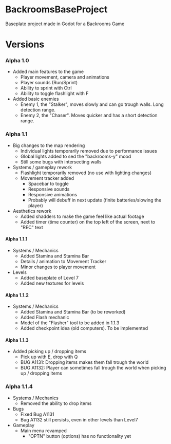  # BackroomsBaseProject
Baseplate project made in Godot for a Backrooms Game

 # Versions
 ### Alpha 1.0
- Added main features to the game
  - Player movement, camera and animations
  - Player sounds (Run/Sprint)
  - Ability to sprint with Ctrl
  - Ability to toggle flashlight with F
- Added basic enemies
  - Enemy 1, the "Stalker", moves slowly and can go trough walls. Long detection range.
  - Enemy 2, the "Chaser". Moves quicker and has a short detection range.
 
 ### Alpha 1.1
 - Big changes to the map rendering
   - Individual lights temporarily removed due to performance issues
   - Global lights added to sed the "backrooms-y" mood
   - Still some bugs with intersecting walls
 - Systems / gameplay rework
   - Flashlight temporarily removed (no use with lighting changes)
   - Movement tracker added
     - Spacebar to toggle
     - Responsive sounds
     - Responsive animations
     - Probably will debuff in next update (finite batteries/slowing the player)
 - Aesthetics rework
   - Added shadders to make the game feel like actual footage
   - Added timer (time counter) on the top left of the screen, next to "REC" text

 #### Alpha 1.1.1
 - Systems / Mechanics
   - Added Stamina and Stamina Bar
   - Details / animation to Movement Tracker
   - Minor changes to player movement
 - Levels
   - Added baseplate of Level 7
   - Added new textures for levels
 
 #### Alpha 1.1.2
 - Systems / Mechanics
   - Added Stamina and Stamina Bar (to be reworked)
   - Added Flash mechanic
   - Model of the "Flasher" tool to be added in 1.1.3
   - Added checkpoint idea (old computers). To be implemented

 #### Alpha 1.1.3
 - Added picking up / dropping items
   - Pick up with E, drop with Q
   - BUG A1131: Dropping items makes them fall trough the world
   - BUG A1132: Player can sometimes fall trough the world when picking up / dropping items

 ### Alpha 1.1.4
 - Systems / Mechanics
   - Removed the ability to drop items
 - Bugs
   - Fixed Bug A1131
   - Bug A1132 still persists, even in other levels than Level7
 - Gameplay 
   - Main menu revamped
     - "OPTN" button (options) has no functionality yet
 
